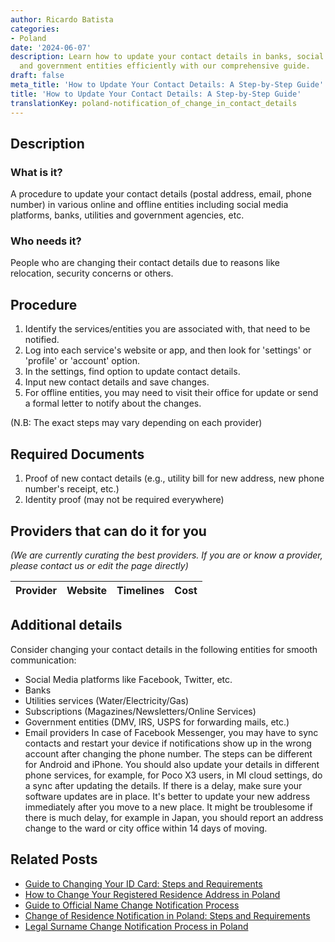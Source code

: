```yaml
---
author: Ricardo Batista
categories:
- Poland
date: '2024-06-07'
description: Learn how to update your contact details in banks, social media, utilities,
  and government entities efficiently with our comprehensive guide.
draft: false
meta_title: 'How to Update Your Contact Details: A Step-by-Step Guide'
title: 'How to Update Your Contact Details: A Step-by-Step Guide'
translationKey: poland-notification_of_change_in_contact_details
---
```


## Description
### What is it?
A procedure to update your contact details (postal address, email, phone number) in various online and offline entities including social media platforms, banks, utilities and government agencies, etc.

### Who needs it?
People who are changing their contact details due to reasons like relocation, security concerns or others. 

## Procedure
1. Identify the services/entities you are associated with, that need to be notified.
2. Log into each service's website or app, and then look for 'settings' or 'profile' or 'account' option.
3. In the settings, find option to update contact details.
4. Input new contact details and save changes.
5. For offline entities, you may need to visit their office for update or send a formal letter to notify about the changes. 

(N.B: The exact steps may vary depending on each provider)

## Required Documents
1. Proof of new contact details (e.g., utility bill for new address, new phone number's receipt, etc.)
2. Identity proof (may not be required everywhere)

## Providers that can do it for you

_(We are currently curating the best providers. If you are or know a provider, please contact us or edit the page directly)_

| Provider        |     Website     |     Timelines    |       Cost      |
| :-------------: | :-------------: |  :-------------: | :-------------: |

## Additional details
Consider changing your contact details in the following entities for smooth communication:
- Social Media platforms like Facebook, Twitter, etc.
- Banks
- Utilities services (Water/Electricity/Gas)
- Subscriptions (Magazines/Newsletters/Online Services)
- Government entities (DMV, IRS, USPS for forwarding mails, etc.)
- Email providers
In case of Facebook Messenger, you may have to sync contacts and restart your device if notifications show up in the wrong account after changing the phone number. The steps can be different for Android and iPhone. 
You should also update your details in different phone services, for example, for Poco X3 users, in MI cloud settings, do a sync after updating the details. If there is a delay, make sure your software updates are in place.
It's better to update your new address immediately after you move to a new place. It might be troublesome if there is much delay, for example in Japan, you should report an address change to the ward or city office within 14 days of moving.
## Related Posts

- [Guide to Changing Your ID Card: Steps and Requirements](https://tramitit.com/guides/poland/change_of_id_card/)
- [How to Change Your Registered Residence Address in Poland](https://tramitit.com/guides/poland/change_of_registered_residence_address/)
- [Guide to Official Name Change Notification Process](https://tramitit.com/guides/poland/change_of_first_name_notification/)
- [Change of Residence Notification in Poland: Steps and Requirements](https://tramitit.com/guides/poland/change_of_residence_notification/)
- [Legal Surname Change Notification Process in Poland](https://tramitit.com/guides/poland/change_of_surname_notification/)